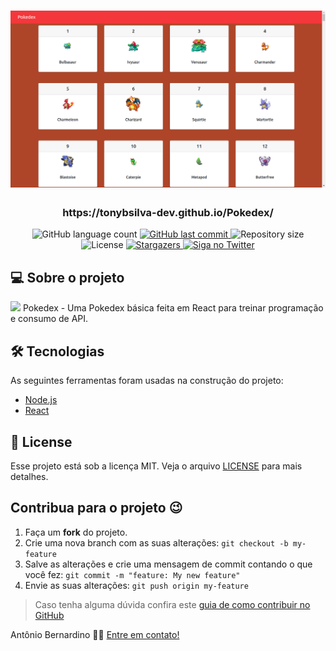 <h1 align="center">
    <img alt="Pokedex" title="#Pokedex" src="./img/main.png" />
</h1>

<h3 align="center"> https://tonybsilva-dev.github.io/Pokedex/ </h3>

<p align="center">
  <img alt="GitHub language count" src="https://img.shields.io/github/languages/count/tonybsilva-dev/Pokedex?color=%2304D361">
  <a href="https://github.com/Tonybsilva-dev/Pcoleta/commits/master">
  <img alt="GitHub last commit" src="https://img.shields.io/github/last-commit/tonybsilva-dev/Pokedex">
  </a>
  <img alt="Repository size" src="https://img.shields.io/github/repo-size/tonybsilva-dev/Pokedex">
  <img alt="License" src="https://img.shields.io/badge/license-MIT-brightgreen">
  <a href="https://github.com/tonybsilva-dev/Pokedex/stargazers">
    <img alt="Stargazers" src="https://img.shields.io/github/stars/tonybsilva-dev/Pokedex?style=social">
  </a>
  	
  <a href="https://twitter.com/tonybsilvaaa">
    <img alt="Siga no Twitter" src="https://img.shields.io/twitter/url?url=https%3A%2F%2Fgithub.com%2Ftgmarinho%2Fnlw1">
  </a>

</p>


## 💻 Sobre o projeto

<img src="https://img.icons8.com/color/28/000000/pokedex.png"/> Pokedex - Uma Pokedex básica feita em React para treinar programação e consumo de API.

## 🛠 Tecnologias

As seguintes ferramentas foram usadas na construção do projeto:
- [Node.js][nodejs]
- [React][reactjs]


## :memo: License

Esse projeto está sob a licença MIT. Veja o arquivo [LICENSE](LICENSE.md) para mais detalhes.
## Contribua para o projeto 😉

1. Faça um **fork** do projeto.
2. Crie uma nova branch com as suas alterações: `git checkout -b my-feature`
3. Salve as alterações e crie uma mensagem de commit contando o que você fez: `git commit -m "feature: My new feature"`
4. Envie as suas alterações: `git push origin my-feature`
> Caso tenha alguma dúvida confira este [guia de como contribuir no GitHub](https://github.com/firstcontributions/first-contributions)


Antônio Bernardino 👋🏽 [Entre em contato!](https://www.linkedin.com/in/tony-silva/)

[nodejs]: https://nodejs.org/
[reactjs]: https://reactjs.org
[rn]: https://facebook.github.io/react-native/
[yarn]: https://yarnpkg.com/
[vscode]: https://code.visualstudio.com/
[vceditconfig]: https://marketplace.visualstudio.com/items?itemName=EditorConfig.EditorConfig
[license]: https://opensource.org/licenses/MIT
[vceslint]: https://marketplace.visualstudio.com/items?itemName=dbaeumer.vscode-eslint
[prettier]: https://marketplace.visualstudio.com/items?itemName=esbenp.prettier-vscode

